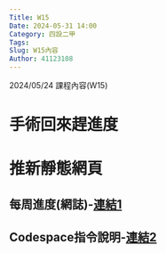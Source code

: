 ```yaml
---
Title: W15
Date: 2024-05-31 14:00
Category: 四設二甲
Tags: 
Slug: W15內容
Author: 41123108
---
```


2024/05/24 課程內容(W15)

<!-- PELICAN_END_SUMMARY -->

# 手術回來趕進度
# 推新靜態網頁
## 每周進度(網誌)-[連結1]
[連結1]:https://41123108.github.io/cd2024/content/%E6%AF%8F%E5%91%A8%E9%80%B2%E5%BA%A6(%E7%B6%B2%E8%AA%8C).html
## Codespace指令說明-[連結2]
[連結2]:https://41123108.github.io/cd2024/content/Codespaces.html